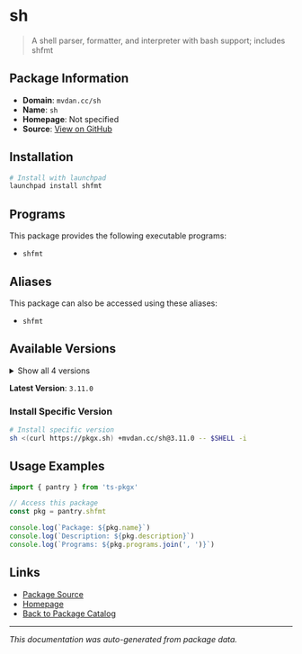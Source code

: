 # sh

> A shell parser, formatter, and interpreter with bash support; includes shfmt

## Package Information

- **Domain**: `mvdan.cc/sh`
- **Name**: `sh`
- **Homepage**: Not specified
- **Source**: [View on GitHub](https://github.com/pkgxdev/pantry/tree/main/projects/mvdan.cc/sh/package.yml)

## Installation

```bash
# Install with launchpad
launchpad install shfmt
```

## Programs

This package provides the following executable programs:

- `shfmt`

## Aliases

This package can also be accessed using these aliases:

- `shfmt`

## Available Versions

<details>
<summary>Show all 4 versions</summary>

- `3.11.0`, `3.10.0`, `3.9.0`, `3.8.0`

</details>

**Latest Version**: `3.11.0`

### Install Specific Version

```bash
# Install specific version
sh <(curl https://pkgx.sh) +mvdan.cc/sh@3.11.0 -- $SHELL -i
```

## Usage Examples

```typescript
import { pantry } from 'ts-pkgx'

// Access this package
const pkg = pantry.shfmt

console.log(`Package: ${pkg.name}`)
console.log(`Description: ${pkg.description}`)
console.log(`Programs: ${pkg.programs.join(', ')}`)
```

## Links

- [Package Source](https://github.com/pkgxdev/pantry/tree/main/projects/mvdan.cc/sh/package.yml)
- [Homepage](#)
- [Back to Package Catalog](../package-catalog.md)

---

*This documentation was auto-generated from package data.*

